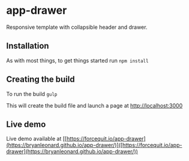 # app-drawer
Responsive template with collapsible header and drawer.

## Installation 

As with most things, to  get things started run `npm install`


## Creating the build

To run the build `gulp`

This will create the build file and launch a page at [http://localhost:3000](http://localhost:3000)

## Live demo

Live demo available at [[https://forcequit.io/app-drawer](https://bryanleonard.github.io/app-drawer/)]([https://forcequit.io/app-drawer](https://bryanleonard.github.io/app-drawer/))
